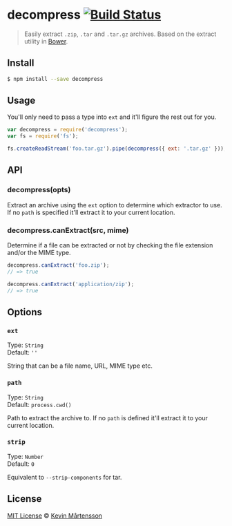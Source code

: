 # decompress [![Build Status](https://travis-ci.org/kevva/decompress.svg?branch=master)](https://travis-ci.org/kevva/decompress)

> Easily extract `.zip`, `.tar` and `.tar.gz` archives. Based on the extract utility in [Bower](https://github.com/bower/bower).

## Install

```bash
$ npm install --save decompress
```

## Usage

You'll only need to pass a type into `ext` and it'll figure the rest out for
you.

```js
var decompress = require('decompress');
var fs = require('fs');

fs.createReadStream('foo.tar.gz').pipe(decompress({ ext: '.tar.gz' }));
```

## API

### decompress(opts)

Extract an archive using the `ext` option to determine which extractor to use.
If no `path` is specified it'll extract it to your current location.

### decompress.canExtract(src, mime)

Determine if a file can be extracted or not by checking the file extension
and/or the MIME type.

```js
decompress.canExtract('foo.zip');
// => true

decompress.canExtract('application/zip');
// => true
```

## Options

### `ext`

Type: `String`  
Default: `''`

String that can be a file name, URL, MIME type etc.

### `path`

Type: `String`  
Default: `process.cwd()`

Path to extract the archive to. If no `path` is defined it'll extract it to your
current location.

### `strip`

Type: `Number`  
Default: `0`

Equivalent to `--strip-components` for tar.

## License

[MIT License](http://en.wikipedia.org/wiki/MIT_License) © [Kevin Mårtensson](http://kevinmartensson.com)
